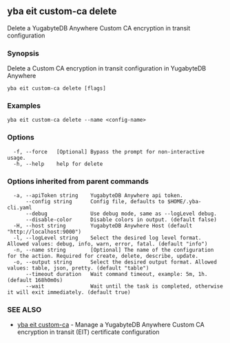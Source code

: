 ## yba eit custom-ca delete

Delete a YugabyteDB Anywhere Custom CA encryption in transit configuration

### Synopsis

Delete a Custom CA encryption in transit configuration in YugabyteDB Anywhere

```
yba eit custom-ca delete [flags]
```

### Examples

```
yba eit custom-ca delete --name <config-name>
```

### Options

```
  -f, --force   [Optional] Bypass the prompt for non-interactive usage.
  -h, --help    help for delete
```

### Options inherited from parent commands

```
  -a, --apiToken string    YugabyteDB Anywhere api token.
      --config string      Config file, defaults to $HOME/.yba-cli.yaml
      --debug              Use debug mode, same as --logLevel debug.
      --disable-color      Disable colors in output. (default false)
  -H, --host string        YugabyteDB Anywhere Host (default "http://localhost:9000")
  -l, --logLevel string    Select the desired log level format. Allowed values: debug, info, warn, error, fatal. (default "info")
  -n, --name string        [Optional] The name of the configuration for the action. Required for create, delete, describe, update.
  -o, --output string      Select the desired output format. Allowed values: table, json, pretty. (default "table")
      --timeout duration   Wait command timeout, example: 5m, 1h. (default 168h0m0s)
      --wait               Wait until the task is completed, otherwise it will exit immediately. (default true)
```

### SEE ALSO

* [yba eit custom-ca](yba_eit_custom-ca.md)	 - Manage a YugabyteDB Anywhere Custom CA encryption in transit (EIT) certificate configuration

